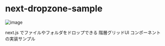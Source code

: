 # next-dropzone-sample

![image](https://github.com/kazuyasuzuki-t/next-dropzone-sample/assets/83203852/60830c2e-dd16-4008-a483-c9d1872c04f7)

next.js でファイルやフォルダをドロップできる 階層グリッドUI コンポーネントの実装サンプル
